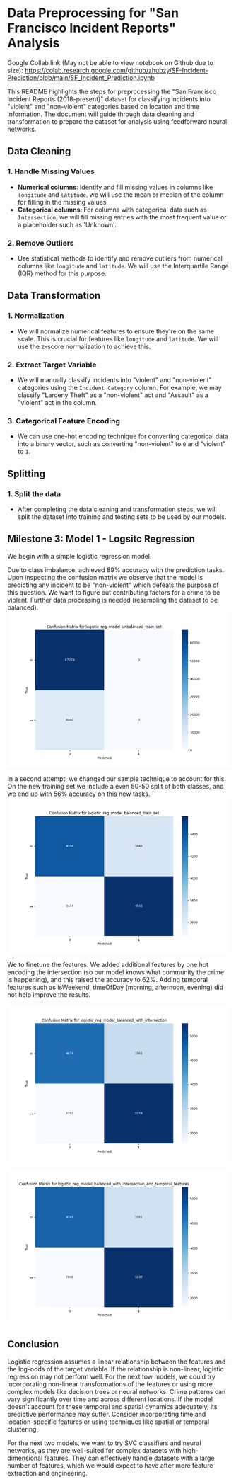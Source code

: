 # Data Preprocessing for "San Francisco Incident Reports" Analysis

Google Collab link (May not be able to view notebook on Github due to size): https://colab.research.google.com/github/zhubzy/SF-Incident-Prediction/blob/main/SF_Incident_Prediction.ipynb

This README highlights the steps for preprocessing the "San Francisco Incident Reports (2018-present)" dataset for classifying incidents into "violent" and "non-violent" categories based on location and time information. The document will guide through data cleaning and transformation to prepare the dataset for analysis using feedforward neural networks.

## Data Cleaning

### 1. Handle Missing Values

- **Numerical columns**: Identify and fill missing values in columns like `longitude` and `latitude`. we will use the mean or median of the column for filling in the missing values.
- **Categorical columns**: For columns with categorical data such as `Intersection`, we will fill missing entries with the most frequent value or a placeholder such as 'Unknown'.

### 2. Remove Outliers

- Use statistical methods to identify and remove outliers from numerical columns like `longitude` and `latitude`. We will use the Interquartile Range (IQR) method for this purpose.

## Data Transformation

### 1. Normalization

- We will normalize numerical features to ensure they're on the same scale. This is crucial for features like `longitude` and `latitude`. We will use the z-score normalization to achieve this.

### 2. Extract Target Variable

- We will manually classify incidents into "violent" and "non-violent" categories using the `Incident Category` column. For example, we may classify "Larceny Theft" as a "non-violent" act and "Assault" as a "violent" act in the column.

### 3. Categorical Feature Encoding

- We can use one-hot encoding technique for converting categorical data into a binary vector, such as converting "non-violent" to `0` and "violent" to `1`.

## Splitting

### 1. Split the data

- After completing the data cleaning and transformation steps, we will split the dataset into training and testing sets to be used by our models.

## Milestone 3: Model 1 - Logsitc Regression

We begin with a simple logistic regression model.

Due to class imbalance, achieved 89% accuracy with the prediction tasks. Upon inspecting the confusion matrix we observe that the model is predicting any incident to be "non-violent" which defeats the purpose of this question. We want to figure out contributing factors for a crime to be violent. Further data processing is needed (resampling the dataset to be balanced).
![](logistic_reg_model_unbalanced_train_set_confusion_matrix.png)




In a second attempt, we changed our sample technique to account for this. On the new training set we include a even 50-50 split of both classes, and we end up with 56% accuracy on this new tasks.
![](logistic_reg_model_balanced_train_set_confusion_matrix.png)

We to finetune the features. We added additional features by one hot encoding the intersection (so our model knows what community the crime is happening), and this raised the accuracy to 62%. Adding temporal features such as isWeekend, timeOfDay (morning, afternoon, evening) did not help improve the results.

![](logistic_reg_model_balanced_with_intersection_confusion_matrix.png)

![](logistic_reg_model_balanced_with_intersection_and_temporal_features_confusion_matrix.png)


## Conclusion

Logistic regression assumes a linear relationship between the features and the log-odds of the target variable. If the relationship is non-linear, logistic regression may not perform well. For the next tow models, we could try incorporating non-linear transformations of the features or using more complex models like decision trees or neural networks. Crime patterns can vary significantly over time and across different locations. If the model doesn't account for these temporal and spatial dynamics adequately, its predictive performance may suffer. Consider incorporating time and location-specific features or using techniques like spatial or temporal clustering.

For the next two models, we want to try SVC classifiers and neural networks, as they are well-suited for complex datasets with high-dimensional features. They can effectively handle datasets with a large number of features, which we would expect to have after more feature extraction and engineering.
